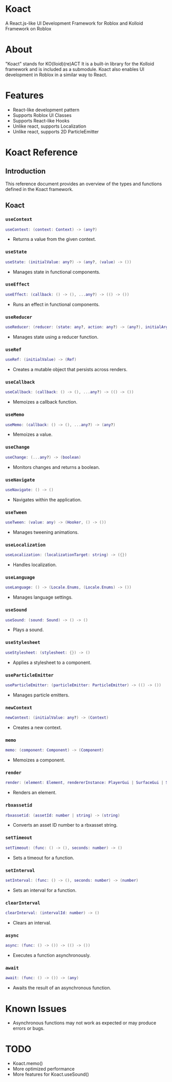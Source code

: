 # Koact
A React.js-like UI Development Framework for Roblox and Kolloid Framework on Roblox

# About
"Koact" stands for KO(lloid)(re)ACT
It is a built-in library for the Kolloid framework and is included as a submodule.
Koact also enables UI development in Roblox in a similar way to React.

# Features
- React-like development pattern
- Supports Roblox UI Classes
- Supports React-like Hooks
- Unlike react, supports Localization
- Unlike react, supports 2D ParticleEmitter

# Koact Reference

## Introduction

This reference document provides an overview of the types and functions defined in the Koact framework.

## Koact

### `useContext`

```lua
useContext: (context: Context) -> (any?)
```

- Returns a value from the given context.

### `useState`

```lua
useState: (initialValue: any?) -> (any?, (value) -> ())
```

- Manages state in functional components.

### `useEffect`

```lua
useEffect: (callback: () -> (), ...any?) -> (() -> ())
```

- Runs an effect in functional components.

### `useReducer`

```lua
useReducer: (reducer: (state: any?, action: any?) -> (any?), initialArg: any?) -> (any?, (action: any?) -> ())
```

- Manages state using a reducer function.

### `useRef`

```lua
useRef: (initialValue) -> (Ref)
```

- Creates a mutable object that persists across renders.

### `useCallback`

```lua
useCallback: (callback: () -> (), ...any?) -> (() -> ())
```

- Memoizes a callback function.

### `useMemo`

```lua
useMemo: (callback: () -> (), ...any?) -> (any?)
```

- Memoizes a value.

### `useChange`

```lua
useChange: (...any?) -> (boolean)
```

- Monitors changes and returns a boolean.

### `useNavigate`

```lua
useNavigate: () -> ()
```

- Navigates within the application.

### `useTween`

```lua
useTween: (value: any) -> (Hooker, () -> ())
```

- Manages tweening animations.

### `useLocalization`

```lua
useLocalization: (localizationTarget: string) -> ({})
```

- Handles localization.

### `useLanguage`

```lua
useLanguage: () -> (Locale.Enums, (Locale.Enums) -> ())
```

- Manages language settings.

### `useSound`

```lua
useSound: (sound: Sound) -> () -> ()
```

- Plays a sound.

### `useStylesheet`

```lua
useStylesheet: (stylesheet: {}) -> ()
```

- Applies a stylesheet to a component.

### `useParticleEmitter`

```lua
useParticleEmitter: (particleEmitter: ParticleEmitter) -> (() -> ())
```

- Manages particle emitters.

### `newContext`

```lua
newContext: (initialValue: any?) -> (Context)
```

- Creates a new context.

### `memo`

```lua
memo: (component: Component) -> (Component)
```

- Memoizes a component.

### `render`

```lua
render: (element: Element, rendererInstance: PlayerGui | SurfaceGui | ScreenGui | BillboardGui) -> ()
```

- Renders an element.

### `rbxassetid`

```lua
rbxassetid: (assetId: number | string) -> (string)
```

- Converts an asset ID number to a rbxasset string.

### `setTimeout`

```lua
setTimeout: (func: () -> (), seconds: number) -> ()
```

- Sets a timeout for a function.

### `setInterval`

```lua
setInterval: (func: () -> (), seconds: number) -> (number)
```

- Sets an interval for a function.

### `clearInterval`

```lua
clearInterval: (intervalId: number) -> ()
```

- Clears an interval.

### `async`

```lua
async: (func: () -> ()) -> (() -> ())
```

- Executes a function asynchronously.

### `await`

```lua
await: (func: () -> ()) -> (any)
```

- Awaits the result of an asynchronous function.

# Known Issues
- Asynchronous functions may not work as expected or may produce errors or bugs.

# TODO
- Koact.memo()
- More optimized performance
- More features for Koact.useSound()

